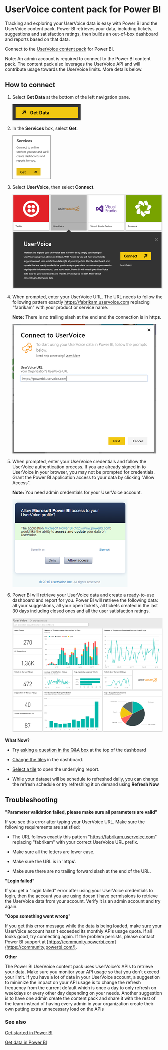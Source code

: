 <properties 
   pageTitle="UserVoice content pack for Power BI"
   description="UserVoice content pack for Power BI"
   services="powerbi" 
   documentationCenter="" 
   authors="theresapalmer" 
   manager="mblythe" 
   backup=""
   editor=""
   tags=""
   qualityFocus="no"
   qualityDate=""/>
 
<tags
   ms.service="powerbi"
   ms.devlang="NA"
   ms.topic="article"
   ms.tgt_pltfrm="NA"
   ms.workload="powerbi"
   ms.date="05/09/2016"
   ms.author="tpalmer"/>
   
# UserVoice content pack for Power&nbsp;BI

Tracking and exploring your UserVoice data is easy with Power BI and the UserVoice content pack. Power BI retrieves your data, including tickets, suggestions and satisfaction ratings, then builds an out-of-box dashboard and reports based on that data.

Connect to the [UserVoice content pack](https://app.powerbi.com/getdata/services/uservoice) for Power BI.

Note: An admin account is required to connect to the Power BI content pack. The content pack also leverages the UserVoice API and will contribute usage towards the UserVoice limits. More details below.

## How to connect

1.  Select **Get Data** at the bottom of the left navigation pane.

	![](media/powerbi-content-pack-uservoice/PBI_GetData.png)

2.  In the **Services** box, select **Get**.

	![](media/powerbi-content-pack-uservoice/PBI_GetServices.png) 

3.  Select **UserVoice**, then select **Connect**.

	![](media/powerbi-content-pack-uservoice/Capture1.PNG)

4.  When prompted, enter your UserVoice URL. The URL needs to follow the following pattern exactly https://fabrikam.uservoice.com replacing "fabrikam" with your product or service name. 

    **Note:** There is no trailing slash at the end and the connection is in http**s**.

	![](media/powerbi-content-pack-uservoice/Capture.PNG)

5.  When prompted, enter your UserVoice credentials and follow the UserVoice authentication process. If you are already signed in to UserVoice in your browser, you may not be prompted for credentials. Grant the Power BI application access to your data by clicking "Allow Access".

	**Note:** You need admin credentials for your UserVoice account.
    
	![](media/powerbi-content-pack-uservoice/Capture3.PNG)

7.  Power BI will retrieve your UserVoice data and create a ready-to-use dashboard and report for you. Power BI will retrieve the following data: all your suggestions, all your open tickets, all tickets created in the last 30 days including closed ones and all the user satisfaction ratings.

	![](media/powerbi-content-pack-uservoice/Capture4.png)

**What Now?**

- Try [asking a question in the Q&A box](powerbi-service-q-and-a.md) at the top of the dashboard

- [Change the tiles](powerbi-service-edit-a-tile-in-a-dashboard.md) in the dashboard.

- [Select a tile](powerbi-service-dashboard-tiles.md) to open the underlying report.

- While your dataset will be schedule to refreshed daily, you can change the refresh schedule or try refreshing it on demand using **Refresh Now**

## Troubleshooting

**"Parameter validation failed, please make sure all parameters are valid"**

If you see this error after typing your UserVoice URL. Make sure the following requirements are satisfied:

-  The URL follows exactly this pattern "https://fabrikam.uservoice.com" replacing "fabrikam" with your correct UserVoice URL prefix.

-  Make sure all the letters are lower case.

-  Make sure the URL is in 'http**s**'.

-  Make sure there are no trailing forward slash at the end of the URL.

**"Login failed"**

If you get a "login failed" error after using your UserVoice credentials to login, then the account you are using doesn't have permissions to retrieve the UserVoice data from your account. Verify it is an admin account and try again.

"**Oops something went wrong**"

If you get this error message while the data is being loaded, make sure your UserVoice account hasn't exceeded its monthly APIs usage quota. If all looks good, try connecting again. If the problem persists, please contact Power BI support at [https://community.powerbi.com](https://community.powerbi.com/).

**Other**  

The Power BI UserVoice content pack uses UserVoice's APIs to retrieve your data. Make sure you monitor your API usage so that you don't exceed your limit. If you have a lot of data in your UserVoice account, a suggestion to minimize the impact on your API usage is to change the refresh frequency from the current default which is once a day to only refresh on weekdays or every other day depending on your needs. Another suggestion is to have one admin create the content pack and share it with the rest of the team instead of having every admin in your organization create their own putting extra unnecessary load on the APIs

### See also

[Get started in Power BI](powerbi-service-get-started.md)

[Get data in Power BI](powerbi-service-get-data.md)



